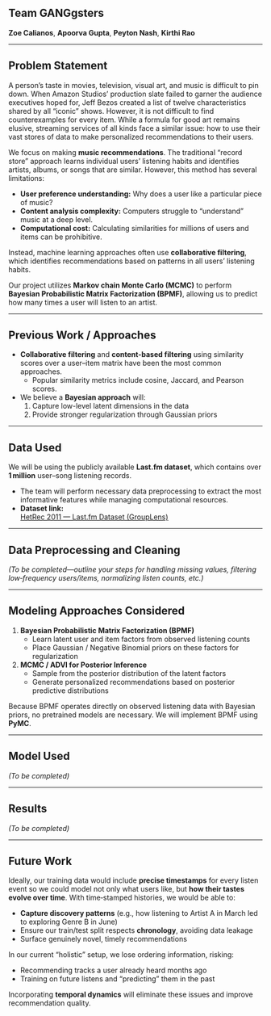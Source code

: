 ## Team GANGgsters

**Zoe Calianos**, **Apoorva Gupta**, **Peyton Nash**, **Kirthi Rao**

---

## Problem Statement

A person’s taste in movies, television, visual art, and music is difficult to pin down. When Amazon Studios’ production slate failed to garner the audience executives hoped for, Jeff Bezos created a list of twelve characteristics shared by all “iconic” shows. However, it is not difficult to find counterexamples for every item. While a formula for good art remains elusive, streaming services of all kinds face a similar issue: how to use their vast stores of data to make personalized recommendations to their users.

We focus on making **music recommendations**. The traditional “record store” approach learns individual users’ listening habits and identifies artists, albums, or songs that are similar. However, this method has several limitations:

- **User preference understanding:** Why does a user like a particular piece of music?  
- **Content analysis complexity:** Computers struggle to “understand” music at a deep level.  
- **Computational cost:** Calculating similarities for millions of users and items can be prohibitive.

Instead, machine learning approaches often use **collaborative filtering**, which identifies recommendations based on patterns in all users’ listening habits.

Our project utilizes **Markov chain Monte Carlo (MCMC)** to perform **Bayesian Probabilistic Matrix Factorization (BPMF)**, allowing us to predict how many times a user will listen to an artist.

---

## Previous Work / Approaches

- **Collaborative filtering** and **content-based filtering** using similarity scores over a user–item matrix have been the most common approaches.  
  - Popular similarity metrics include cosine, Jaccard, and Pearson scores.
- We believe a **Bayesian approach** will:
  1. Capture low-level latent dimensions in the data  
  2. Provide stronger regularization through Gaussian priors

---

## Data Used

We will be using the publicly available **Last.fm dataset**, which contains over **1 million** user–song listening records.  

- The team will perform necessary data preprocessing to extract the most informative features while managing computational resources.  
- **Dataset link:**  
  [HetRec 2011 — Last.fm Dataset (GroupLens)](https://grouplens.org/datasets/hetrec-2011/)

---

## Data Preprocessing and Cleaning

*(To be completed—outline your steps for handling missing values, filtering low‑frequency users/items, normalizing listen counts, etc.)*

---

## Modeling Approaches Considered

1. **Bayesian Probabilistic Matrix Factorization (BPMF)**  
   - Learn latent user and item factors from observed listening counts  
   - Place Gaussian / Negative Binomial priors on these factors for regularization  
2. **MCMC / ADVI for Posterior Inference**  
   - Sample from the posterior distribution of the latent factors  
   - Generate personalized recommendations based on posterior predictive distributions

Because BPMF operates directly on observed listening data with Bayesian priors, no pretrained models are necessary. We will implement BPMF using **PyMC**.

---

## Model Used

*(To be completed)*

---

## Results

*(To be completed)*

---

## Future Work

Ideally, our training data would include **precise timestamps** for every listen event so we could model not only what users like, but **how their tastes evolve over time**. With time‑stamped histories, we would be able to:

- **Capture discovery patterns** (e.g., how listening to Artist A in March led to exploring Genre B in June)  
- Ensure our train/test split respects **chronology**, avoiding data leakage  
- Surface genuinely novel, timely recommendations  

In our current “holistic” setup, we lose ordering information, risking:

- Recommending tracks a user already heard months ago  
- Training on future listens and “predicting” them in the past  

Incorporating **temporal dynamics** will eliminate these issues and improve recommendation quality.
